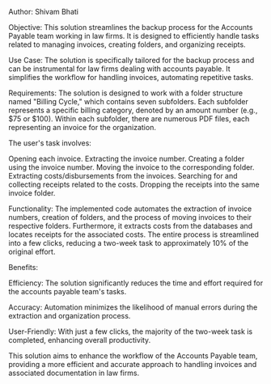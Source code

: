 Author: Shivam Bhati

Objective:
This solution streamlines the backup process for the Accounts Payable team working in law firms. It is designed to efficiently handle tasks related to managing invoices, creating folders, and organizing receipts.

Use Case:
The solution is specifically tailored for the backup process and can be instrumental for law firms dealing with accounts payable. It simplifies the workflow for handling invoices, automating repetitive tasks.

Requirements:
The solution is designed to work with a folder structure named "Billing Cycle," which contains seven subfolders. Each subfolder represents a specific billing category, denoted by an amount number (e.g., $75 or $100). Within each subfolder, there are numerous PDF files, each representing an invoice for the organization.

The user's task involves:

Opening each invoice.
Extracting the invoice number.
Creating a folder using the invoice number.
Moving the invoice to the corresponding folder.
Extracting costs/disbursements from the invoices.
Searching for and collecting receipts related to the costs.
Dropping the receipts into the same invoice folder.

Functionality:
The implemented code automates the extraction of invoice numbers, creation of folders, and the process of moving invoices to their respective folders. Furthermore, it extracts costs from the databases and locates receipts for the associated costs. The entire process is streamlined into a few clicks, reducing a two-week task to approximately 10% of the original effort.

Benefits:

Efficiency: The solution significantly reduces the time and effort required for the accounts payable team's tasks.

Accuracy: Automation minimizes the likelihood of manual errors during the extraction and organization process.

User-Friendly: With just a few clicks, the majority of the two-week task is completed, enhancing overall productivity.

This solution aims to enhance the workflow of the Accounts Payable team, providing a more efficient and accurate approach to handling invoices and associated documentation in law firms.
